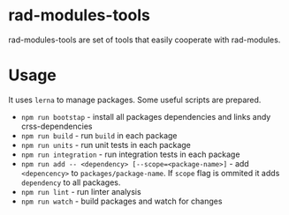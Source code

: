 # rad-modules-tools

rad-modules-tools are set of tools that easily cooperate with rad-modules.


# Usage

It uses `lerna` to manage packages. Some useful scripts are prepared.
- `npm run bootstap` - install all packages dependencies and links andy crss-dependencies
- `npm run build` - run `build` in each package
- `npm run units` - run unit tests in each package
- `npm run integration` - run integration tests in each package
- `npm run add -- <dependency> [--scope=<package-name>]` - add `<depencency>` to `packages/package-name`. If `scope` flag is ommited it adds `dependency` to all packages.
- `npm run lint` - run linter analysis 
- `npm run watch` - build packages and watch for changes

